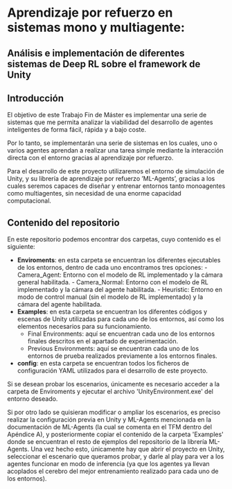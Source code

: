 # Aprendizaje por refuerzo en sistemas mono y multiagente: 
## Análisis e implementación de diferentes sistemas de Deep RL sobre el framework de Unity

## Introducción

El objetivo de este Trabajo Fin de Máster es implementar una serie de sistemas que me permita analizar la viabilidad del desarrollo de agentes inteligentes de forma fácil, rápida y a bajo coste.

Por lo tanto, se implementarán una serie de sistemas en los cuales, uno o varios agentes aprendan a realizar una tarea simple mediante la interacción directa con el entorno gracias al aprendizaje por refuerzo.

Para el desarrollo de este proyecto utilizaremos el entorno de simulación de Unity, y su librería de aprendizaje por refuerzo ’ML-Agents’, gracias a los cuales seremos capaces de diseñar y entrenar entornos tanto monoagentes como multiagentes, sin necesidad de una enorme capacidad computacional. 


## Contenido del repositorio

En este repositorio podemos encontrar dos carpetas, cuyo contenido es el siguiente:
- **Enviroments**: en esta carpeta se encuentran los diferentes ejecutables de los entornos, dentro de cada uno encontramos tres opciones:
        - Camera\_Agent: Entorno con el modelo de RL implementado y la cámara general habilitada.
        - Camera\_Normal: Entorno con el modelo de RL implementado y la cámara del agente habilitada.
        - Heuristic: Entorno en modo de control manual (sin el modelo de RL implementado) y la cámara del agente habilitada.
- **Examples**: en esta carpeta se encuentran los diferentes códigos y escenas de Unity utilizadas para cada uno de los entornos, así como los elementos necesarios para su funcionamiento.
	- Final Environments: aquí se encuentran cada uno de los entornos finales descritos en el apartado de experimentación.
	- Previous Environments: aquí se encuentran cada uno de los entornos de prueba realizados previamente a los entornos finales. 
- **config**: en esta carpeta se encuentran todos los ficheros de configuración YAML utilizados para el desarrollo de este proyecto.

Si se desean probar los escenarios, únicamente es necesario acceder a la carpeta de Enviroments y ejecutar el archivo 'UnityEnvironment.exe' del entorno deseado.

Si por otro lado se quisieran modificar o ampliar los escenarios, es preciso realizar la configuración previa en Unity y ML-Agents mencionada en la documentación de ML-Agents  (la cual se comenta en el TFM dentro del Apéndice A), y posteriormente copiar el contenido de la carpeta 'Examples' donde se encuentran el resto de ejemplos del repositorio de la librería ML-Agents. Una vez hecho esto, únicamente hay que abrir el proyecto en Unity, seleccionar el escenario que queramos probar, y darle al play para ver a los agentes funcionar en modo de inferencia (ya que los agentes ya llevan acoplados el cerebro del mejor entrenamiento realizado para cada uno de los entornos). 
